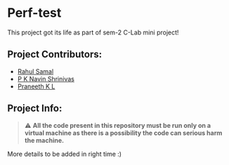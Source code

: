 # Perf-test

<p>This project got its life as part of sem-2 C-Lab mini project!</p>

## Project Contributors:

* [Rahul Samal](https://github.com/*add_your_link_here*)
* [P K Navin Shrinivas ](https://github.com/NavinShrinivas)
* [Praneeth K L](https://github.com/praneethk002)


## Project Info:
> :warning: **All the code present in this repository must be run only on a virtual machine as there is a possibility the code can serious harm the machine.**


More details to be added in right time :)

